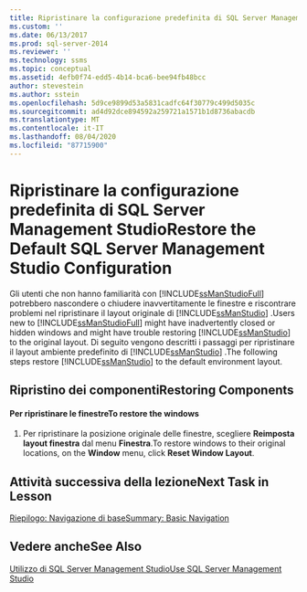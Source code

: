 ```yaml
---
title: Ripristinare la configurazione predefinita di SQL Server Management Studio | Microsoft Docs
ms.custom: ''
ms.date: 06/13/2017
ms.prod: sql-server-2014
ms.reviewer: ''
ms.technology: ssms
ms.topic: conceptual
ms.assetid: 4efb0f74-edd5-4b14-bca6-bee94fb48bcc
author: stevestein
ms.author: sstein
ms.openlocfilehash: 5d9ce9899d53a5831cadfc64f30779c499d5035c
ms.sourcegitcommit: ad4d92dce894592a259721a1571b1d8736abacdb
ms.translationtype: MT
ms.contentlocale: it-IT
ms.lasthandoff: 08/04/2020
ms.locfileid: "87715900"
---
```

# <a name="restore-the-default-sql-server-management-studio-configuration"></a><span data-ttu-id="d3469-102">Ripristinare la configurazione predefinita di SQL Server Management Studio</span><span class="sxs-lookup"><span data-stu-id="d3469-102">Restore the Default SQL Server Management Studio Configuration</span></span>
  <span data-ttu-id="d3469-103">Gli utenti che non hanno familiarità con [!INCLUDE[ssManStudioFull](../../includes/ssmanstudiofull-md.md)] potrebbero nascondere o chiudere inavvertitamente le finestre e riscontrare problemi nel ripristinare il layout originale di [!INCLUDE[ssManStudio](../../includes/ssmanstudio-md.md)] .</span><span class="sxs-lookup"><span data-stu-id="d3469-103">Users new to [!INCLUDE[ssManStudioFull](../../includes/ssmanstudiofull-md.md)] might have inadvertently closed or hidden windows and might have trouble restoring [!INCLUDE[ssManStudio](../../includes/ssmanstudio-md.md)] to the original layout.</span></span> <span data-ttu-id="d3469-104">Di seguito vengono descritti i passaggi per ripristinare il layout ambiente predefinito di [!INCLUDE[ssManStudio](../../includes/ssmanstudio-md.md)] .</span><span class="sxs-lookup"><span data-stu-id="d3469-104">The following steps restore [!INCLUDE[ssManStudio](../../includes/ssmanstudio-md.md)] to the default environment layout.</span></span>  
  
## <a name="restoring-components"></a><span data-ttu-id="d3469-105">Ripristino dei componenti</span><span class="sxs-lookup"><span data-stu-id="d3469-105">Restoring Components</span></span>  
  
#### <a name="to-restore-the-windows"></a><span data-ttu-id="d3469-106">Per ripristinare le finestre</span><span class="sxs-lookup"><span data-stu-id="d3469-106">To restore the windows</span></span>  
  
1.  <span data-ttu-id="d3469-107">Per ripristinare la posizione originale delle finestre, scegliere **Reimposta layout finestra** dal menu **Finestra**.</span><span class="sxs-lookup"><span data-stu-id="d3469-107">To restore windows to their original locations, on the **Window** menu, click **Reset Window Layout**.</span></span>  
  
## <a name="next-task-in-lesson"></a><span data-ttu-id="d3469-108">Attività successiva della lezione</span><span class="sxs-lookup"><span data-stu-id="d3469-108">Next Task in Lesson</span></span>  
 [<span data-ttu-id="d3469-109">Riepilogo: Navigazione di base</span><span class="sxs-lookup"><span data-stu-id="d3469-109">Summary: Basic Navigation</span></span>](lesson-1-9-summary-basic-navigation.md)  
  
## <a name="see-also"></a><span data-ttu-id="d3469-110">Vedere anche</span><span class="sxs-lookup"><span data-stu-id="d3469-110">See Also</span></span>  
 [<span data-ttu-id="d3469-111">Utilizzo di SQL Server Management Studio</span><span class="sxs-lookup"><span data-stu-id="d3469-111">Use SQL Server Management Studio</span></span>](../sql-server-management-studio-ssms.md)  
  
  
